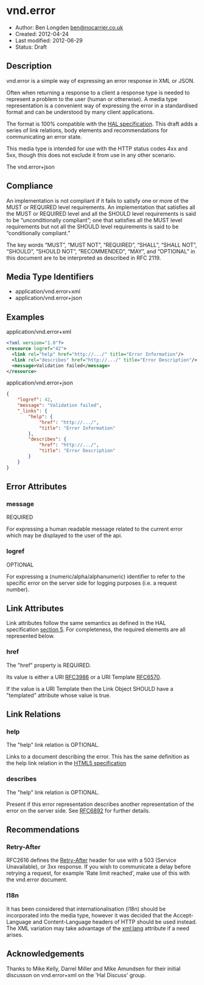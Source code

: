 # vnd.error

* Author: Ben Longden <ben@nocarrier.co.uk>
* Created: 2012-04-24
* Last modified: 2012-06-29
* Status: Draft

## Description

vnd.error is a simple way of expressing an error response in XML or JSON.

Often when returning a response to a client a response type is needed to represent a problem to the user (human or otherwise).  A media type representation is a convenient way of expressing the error in a standardised format and can be understood by many client applications.

The format is 100% compatible with the [HAL specification](http://tools.ietf.org/html/draft-kelly-json-hal). This draft adds a series of link relations, body elements and recommendations for communicating an error state.

This media type is intended for use with the HTTP status codes 4xx and 5xx, though this does not exclude it from use in any other scenario.

The vnd.error+json

## Compliance

An implementation is not compliant if it fails to satisfy one or more of the MUST or REQUIRED level requirements. An implementation that satisfies all the MUST or REQUIRED level and all the SHOULD level requirements is said to be “unconditionally compliant”; one that satisfies all the MUST level requirements but not all the SHOULD level requirements is said to be “conditionally compliant.”

The key words “MUST”, “MUST NOT”, “REQUIRED”, “SHALL”, “SHALL NOT”, “SHOULD”, “SHOULD NOT”, “RECOMMENDED”, “MAY”, and “OPTIONAL” in this document are to be interpreted as described in RFC 2119.

## Media Type Identifiers

* application/vnd.error+xml
* application/vnd.error+json

## Examples

application/vnd.error+xml
```xml
<?xml version="1.0"?>
<resource logref="42">
  <link rel="help" href="http://.../" title="Error Information"/>
  <link rel="describes" href="http://.../" title="Error Description"/>
  <message>Validation failed</message>
</resource>
```

application/vnd.error+json
```json
{
    "logref": 42,
    "message": "Validation failed",
    "_links": {
        "help": {
            "href": "http://.../",
            "title": "Error Information"
        },
        "describes": {
            "href": "http://.../",
            "title": "Error Description"
        }
    }
}
```

## Error Attributes

### message

REQUIRED

For expressing a human readable message related to the current error which may be displayed to the user of the api.

### logref

OPTIONAL

For expressing a (numeric/alpha/alphanumeric) identifier to refer to the specific error on the server side for logging purposes (i.e. a request number).

## Link Attributes

Link attributes follow the same semantics as defined in the HAL specification [section 5](http://tools.ietf.org/html/draft-kelly-json-hal-06#section-5). For completeness, the required elements are all represented below.

### href

The "href" property is REQUIRED.

Its value is either a URI [RFC3986](http://tools.ietf.org/html/rfc3986) or a URI Template [RFC6570](http://tools.ietf.org/html/rfc6570).

If the value is a URI Template then the Link Object SHOULD have a "templated" attribute whose value is true.

## Link Relations

### help

The "help" link relation is OPTIONAL.

Links to a document describing the error. This has the same definition as the help link relation in the [HTML5 specification](http://www.w3.org/TR/html5/links.html#link-type-help)

### describes

The "help" link relation is OPTIONAL.

Present if this error representation describes another representation of the error on the server side. See [RFC6892](http://tools.ietf.org/html/rfc6892) for further details.

## Recommendations

### Retry-After

RFC2616 defines the [Retry-After](http://www.w3.org/Protocols/rfc2616/rfc2616-sec14.html#sec14.37) header for use with a 503 (Service Unavailable), or 3xx response. If you wish to communicate a delay before retrying a request, for example 'Rate limit reached', make use of this with the vnd.error document.

### I18n

It has been considered that internationalisation (i18n) should be incorporated into the media type, however it was decided that the Accept-Language and Content-Language headers of HTTP should be used instead. The XML variation may take advantage of the [xml:lang](http://www.w3.org/TR/xml/#sec-lang-tag) attribute if a need arises.

## Acknowledgements

Thanks to Mike Kelly, Darrel Miller and Mike Amundsen for their initial discusson on vnd.error+xml on the 'Hal Discuss' group.
